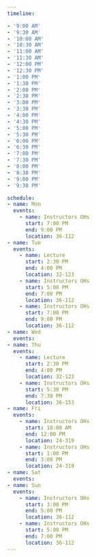 ```yaml
---
timeline:

- '9:00 AM'
- '9:30 AM'
- '10:00 AM'
- '10:30 AM'
- '11:00 AM'
- '11:30 AM'
- '12:00 PM'
- '12:30 PM'
- '1:00 PM'
- '1:30 PM'
- '2:00 PM'
- '2:30 PM'
- '3:00 PM'
- '3:30 PM'
- '4:00 PM'
- '4:30 PM'
- '5:00 PM'
- '5:30 PM'
- '6:00 PM'
- '6:30 PM'
- '7:00 PM'
- '7:30 PM'
- '8:00 PM'
- '8:30 PM'
- '9:00 PM'
- '9:30 PM'

schedule:
- name: Mon
  events:
    - name: Instructors OHs
      start: 7:00 PM
      end: 9:00 PM
      location: 36-112
- name: Tue
  events:
    - name: Lecture
      start: 2:30 PM
      end: 4:00 PM
      location: 32-123
    - name: Instructors OHs
      start: 5:00 PM
      end: 7:00 PM
      location: 36-112
    - name: Instructors OHs
      start: 7:00 PM
      end: 9:00 PM
      location: 36-112
- name: Wed
  events:
- name: Thu
  events:
    - name: Lecture
      start: 2:30 PM
      end: 4:00 PM
      location: 32-123
    - name: Instructors OHs
      start: 5:30 PM
      end: 7:30 PM
      location: 36-153
- name: Fri
  events:
    - name: Instructors OHs
      start: 10:00 AM
      end: 12:00 PM
      location: 24-319
    - name: Instructors OHs
      start: 1:00 PM
      end: 3:00 PM
      location: 24-319
- name: Sat
  events:
- name: Sun
  events:
    - name: Instructors OHs
      start: 3:00 PM
      end: 5:00 PM
      location: 36-112
    - name: Instructors OHs
      start: 5:00 PM
      end: 7:00 PM
      location: 36-112
---
```

